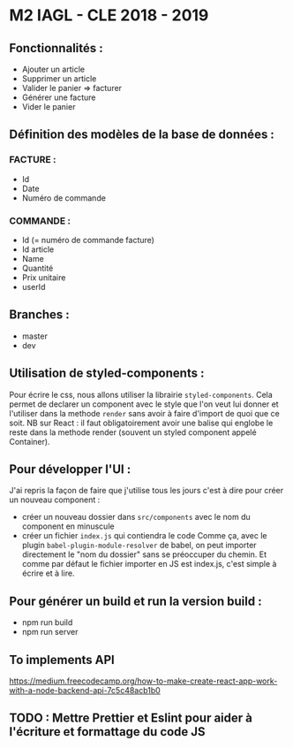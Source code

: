 # M2 IAGL - CLE 2018 - 2019

## Fonctionnalités :

- Ajouter un article
- Supprimer un article
- Valider le panier => facturer
- Générer une facture
- Vider le panier

## Définition des modèles de la base de données :

### FACTURE :

- Id
- Date
- Numéro de commande

### COMMANDE :

- Id (= numéro de commande facture)
- Id article
- Name
- Quantité
- Prix unitaire
- userId

## Branches :

- master
- dev

## Utilisation de styled-components :

Pour écrire le css, nous allons utiliser la librairie `styled-components`. Cela permet de declarer un component avec le style que l'on veut lui donner et l'utiliser dans la methode `render` sans avoir à faire d'import de quoi que ce soit.
NB sur React : il faut obligatoirement avoir une balise qui englobe le reste dans la methode render (souvent un styled component appelé Container).

## Pour développer l'UI :

J'ai repris la façon de faire que j'utilise tous les jours c'est à dire pour créer un nouveau component :

- créer un nouveau dossier dans `src/components` avec le nom du component en minuscule
- créer un fichier `index.js` qui contiendra le code
  Comme ça, avec le plugin `babel-plugin-module-resolver` de babel, on peut importer directement le "nom du dossier" sans se préoccuper du chemin. Et comme par défaut le fichier importer en JS est index.js, c'est simple à écrire et à lire.

## Pour générer un build et run la version build :

- npm run build
- npm run server

## To implements API

https://medium.freecodecamp.org/how-to-make-create-react-app-work-with-a-node-backend-api-7c5c48acb1b0

## TODO : Mettre Prettier et Eslint pour aider à l'écriture et formattage du code JS
